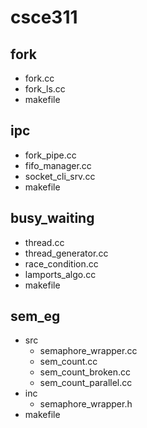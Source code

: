 # csce311

## fork
  - fork.cc
  - fork\_ls.cc
  - makefile

## ipc
  - fork\_pipe.cc
  - fifo\_manager.cc
  - socket\_cli\_srv.cc
  - makefile

## busy\_waiting
  - thread.cc
  - thread\_generator.cc
  - race\_condition.cc
  - lamports\_algo.cc
  - makefile

## sem_eg
  - src
    - semaphore_wrapper.cc
    - sem_count.cc
    - sem_count_broken.cc
    - sem_count_parallel.cc
  - inc
    - semaphore_wrapper.h
  - makefile

